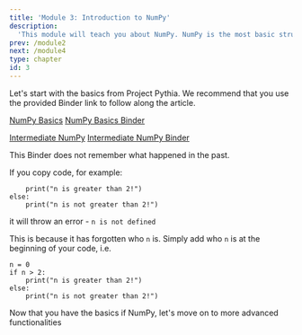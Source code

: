 ```yaml
---
title: 'Module 3: Introduction to NumPy'
description:
  'This module will teach you about NumPy. NumPy is the most basic structure for Pyleoclim. Virtually, all the operations made on the data involved NumPy arrays.'
prev: /module2
next: /module4
type: chapter
id: 3
---
```


<exercise id="1" title="Introduction to NumPy">

Let's start with the basics from Project Pythia. We recommend that you use the provided Binder link to follow along the article.

[NumPy Basics](https://foundations.projectpythia.org/core/numpy/numpy-basics.html)
[NumPy Basics Binder](https://mybinder.org/v2/gh/ProjectPythia/pythia-foundations/main?urlpath=lab/tree/core/numpy/numpy-basics.ipynb)

[Intermediate NumPy](https://foundations.projectpythia.org/core/numpy/intermediate-numpy.html)
[Intermediate NumPy Binder](https://mybinder.org/v2/gh/ProjectPythia/pythia-foundations/main?urlpath=lab/tree/core/numpy/intermediate-numpy.ipynb)


<codeblock id="03_01">
This Binder does not remember what happened in the past.

If you copy code, for example:
```if n > 2:
    print("n is greater than 2!")
else:
    print("n is not greater than 2!")
```
it will throw an error - `n is not defined`

This is because it has forgotten who `n` is. Simply add who `n`
is at the beginning of your code, i.e.
```
n = 0
if n > 2:
    print("n is greater than 2!")
else:
    print("n is not greater than 2!")
```

</codeblock>

</exercise>

<exercise id="2" title="Intermediate NumPy">

Now that you have the basics if NumPy, let's move on to more advanced functionalities
